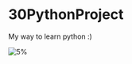 # 30PythonProject
My way to learn python :)

![5%](https://progress-bar.dev/5/?scale=5000&title=Learning&width=120&color=2E4053)



